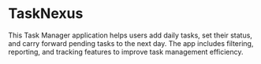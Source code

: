 # TaskNexus
This Task Manager application helps users add daily tasks, set their status, and carry forward pending tasks to the next day. The app includes filtering, reporting, and tracking features to improve task management efficiency.
